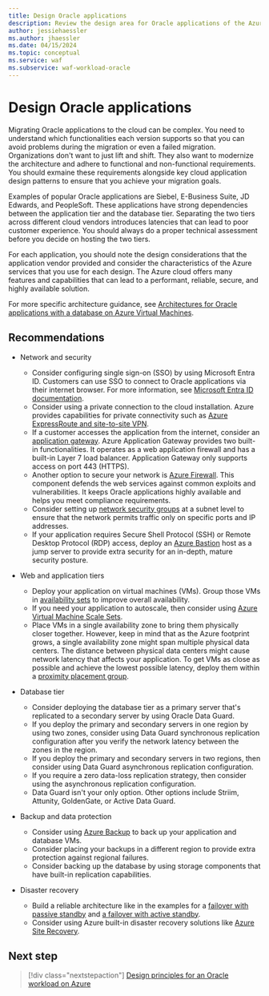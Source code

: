 ```yaml
---
title: Design Oracle applications
description: Review the design area for Oracle applications of the Azure Well-Architected Framework. See how to apply these principles to Oracle on Azure IaaS workloads.
author: jessiehaessler
ms.author: jhaessler
ms.date: 04/15/2024
ms.topic: conceptual
ms.service: waf
ms.subservice: waf-workload-oracle
---
```


# Design Oracle applications

Migrating Oracle applications to the cloud can be complex. You need to understand which functionalities each version supports so that you can avoid problems during the migration or even a failed migration. Organizations don't want to just lift and shift. They also want to modernize the architecture and adhere to functional and non-functional requirements. You should exmaine these requirements alongside key cloud application design patterns to ensure that you achieve your migration goals.

Examples of popular Oracle applications are Siebel, E-Business Suite, JD Edwards, and PeopleSoft. These applications have strong dependencies between the application tier and the database tier. Separating the two tiers across different cloud vendors introduces latencies that can lead to poor customer experience. You should always do a proper technical assessment before you decide on hosting the two tiers.

For each application, you should note the design considerations that the application vendor provided and consider the characteristics of the Azure services that you use for each design. The Azure cloud offers many features and capabilities that can lead to a performant, reliable, secure, and highly available solution.

For more specific architecture guidance, see [Architectures for Oracle applications with a database on Azure Virtual Machines](/azure/virtual-machines/workloads/oracle/deploy-application-oracle-database-azure).

## Recommendations

- Network and security 
   - Consider configuring single sign-on (SSO) by using Microsoft Entra ID. Customers can use SSO to connect to Oracle applications via their internet browser. For more information, see [Microsoft Entra ID documentation](/azure/active-directory/manage-apps/add-application-portal-setup-sso).
   - Consider using a private connection to the cloud installation. Azure provides capabilities for private connectivity such as [Azure ExpressRoute and site-to-site VPN](/azure/expressroute/expressroute-connect-azure-to-public-cloud).
   - If a customer accesses the application from the internet, consider an [application gateway](/azure/application-gateway/overview). Azure Application Gateway provides two built-in functionalities. It operates as a web application firewall and has a built-in Layer 7 load balancer. Application Gateway only supports access on port 443 (HTTPS).
   - Another option to secure your network is [Azure Firewall](/azure/firewall/overview). This component defends the web services against common exploits and vulnerabilities. It keeps Oracle applications highly available and helps you meet compliance requirements.
   - Consider setting up [network security groups](/azure/virtual-network/network-security-groups-overview) at a subnet level to ensure that the network permits traffic only on specific ports and IP addresses.
   - If your application requires Secure Shell Protocol (SSH) or Remote Desktop Protocol (RDP) access, deploy an [Azure Bastion](/azure/bastion/bastion-overview) host as a jump server to provide extra security for an in-depth, mature security posture.

- Web and application tiers
   - Deploy your application on virtual machines (VMs). Group those VMs in [availability sets](/azure/virtual-machines/availability-set-overview) to improve overall availability.
   - If you need your application to autoscale, then consider using [Azure Virtual Machine Scale Sets](/azure/virtual-machine-scale-sets/overview).
   - Place VMs in a single availability zone to bring them physically closer together. However, keep in mind that as the Azure footprint grows, a single availability zone might span multiple physical data centers. The distance between physical data centers might cause network latency that affects your application. To get VMs as close as possible and achieve the lowest possible latency, deploy them within a [proximity placement group](/azure/virtual-machine-scale-sets/proximity-placement-groups).

- Database tier
   - Consider deploying the database tier as a primary server that's replicated to a secondary server by using Oracle Data Guard. 
   - If you deploy the primary and secondary servers in one region by using two zones, consider using Data Guard synchronous replication configuration after you verify the network latency between the zones in the region.
   - If you deploy the primary and secondary servers in two regions, then consider using Data Guard asynchronous replication configuration.
   - If you require a zero data-loss replication strategy, then consider using the asynchronous replication configuration.
   - Data Guard isn't your only option. Other options include Striim, Attunity, GoldenGate, or Active Data Guard.

- Backup and data protection
   - Consider using [Azure Backup](/azure/backup/backup-azure-vms-introduction) to back up your application and database VMs.
   - Consider placing your backups in a different region to provide extra protection against regional failures.
   - Consider backing up the database by using storage components that have built-in replication capabilities.

- Disaster recovery
   - Build a reliable architecture like in the examples for a [failover with passive standby](/azure/well-architected/oracle-iaas/optimize-business-continuity-disaster-recovery#example-1-create-a-fail-over-for-business-critical-oracle-applications-in-a-two-availability-zone-deployment-with-passive-standby) and [a failover with active standby](/azure/well-architected/oracle-iaas/optimize-business-continuity-disaster-recovery#example-2-create-a-fail-over-for-business-critical-applications-in-a-two-availability-zone-deployment-with-active-standby).
   - Consider using Azure built-in disaster recovery solutions like [Azure Site Recovery](/azure/site-recovery/site-recovery-overview).

## Next step

> [!div class="nextstepaction"]
> [Design principles for an Oracle workload on Azure](review-design-principles.md) 